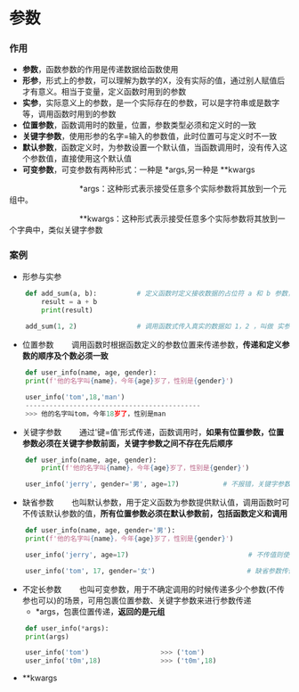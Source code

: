 # 参数
### 作用
*  **参数**，函数参数的作用是传递数据给函数使用
  *  **形参**，形式上的参数，可以理解为数学的X，没有实际的值，通过别人赋值后才有意义。相当于变量，定义函数时用到的参数
  * **实参**，实际意义上的参数，是一个实际存在的参数，可以是字符串或是数字等，调用函数时用到的参数
  * **位置参数**，函数调用时的数量，位置，参数类型必须和定义时的一致
  * **关键字参数**，使用形参的名字=输入的参数值，此时位置可与定义时不一致
  * **默认参数**，函数定义时，为参数设置一个默认值，当函数调用时，没有传入这个参数值，直接使用这个默认值
  * **可变参数**，可变参数有两种形式：一种是 \*args,另一种是 \**kwargs

&emsp;&emsp;&emsp;&emsp;&emsp;&emsp;&emsp;&emsp;&emsp;\*args：这种形式表示接受任意多个实际参数将其放到一个元组中。

&emsp;&emsp;&emsp;&emsp;&emsp;&emsp;&emsp;&emsp;&emsp;\**kwargs：这种形式表示接受任意多个实际参数将其放到一个字典中，类似关键字参数

### 案例

* 形参与实参



```python
    def add_sum(a, b):          # 定义函数时定义接收数据的占位符 a 和 b 参数，叫 形参
        result = a + b
        print(result)
        
    add_sum(1, 2)               # 调用函数式传入真实的数据如 1，2 ，叫做 实参

```

* 位置参数
&emsp;&emsp;调用函数时根据函数定义的参数位置来传递参数，**传递和定义参数的顺序及个数必须一致**


```python
    def user_info(name, age, gender):
    print(f'他的名字叫{name}，今年{age}岁了，性别是{gender}')

    user_info('tom',18,'man')
    --------------------------------------------
    >>> 他的名字叫tom，今年18岁了，性别是man

```


* 关键字参数
&emsp;&emsp;通过'键=值'形式传递，函数调用时，**如果有位置参数，位置参数必须在关键字参数前面，关键字参数之间不存在先后顺序**


```python
    def user_info(name, age, gender):
        print(f'他的名字叫{name}，今年{age}岁了，性别是{gender}')

    user_info('jerry', gender='男', age=17)           # 不报错，关键字参数之间不存在先后顺序

```


* 缺省参数
&emsp;&emsp;也叫默认参数，用于定义函数为参数提供默认值，调用函数时可不传该默认参数的值，**所有位置参数必须在默认参数前，包括函数定义和调用**



```python
    def user_info(name, age, gender='男'):
    print(f'他的名字叫{name}，今年{age}岁了，性别是{gender}')

    user_info('jerry', age=17)                              # 不传值则使用默认值

    user_info('tom', 17, gender='女')                       # 缺省参数传值则修改默认参数值

```


* 不定长参数
&emsp;&emsp;也叫可变参数，用于不确定调用的时候传递多少个参数(不传参也可以)的场景，可用包裹位置参数、关键字参数来进行参数传递
  *  \*args，包裹位置传递，**返回的是元组**

```python
    def user_info(*args):
    print(args)

    user_info('tom')                  >>> ('tom')
    user_info('t0m',18)               >>> ('t0m',18)

```


  *  \**kwargs


```python

```













